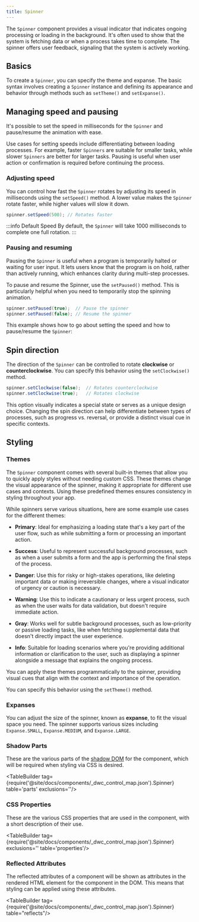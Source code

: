 ```yaml
---
title: Spinner
---
```


<DocChip tooltipText="This component will render with a shadow DOM, an API built into the browser that facilitates encapsulation." label="Shadow" component="a" href="../glossary#shadow-dom" target="_blank" clickable={true} iconName="shadow" />

<DocChip tooltipText="The name of the web component that will render in the DOM." label="dwc-spinner" clickable={false} iconName='code'/>


<JavadocLink type="spinner" location="com/webforj/component/spinner/Spinner" top='true'/>

The `Spinner` component provides a visual indicator that indicates ongoing processing or loading in the background. It's often used to show that the system is fetching data or when a process takes time to complete. The spinner offers user feedback, signaling that the system is actively working.

## Basics

To create a `Spinner`, you can specify the theme and expanse. The basic syntax involves creating a `Spinner` instance and defining its appearance and behavior through methods such as `setTheme()` and `setExpanse()`.

<ComponentDemo 
path='https://demo.webforj.com/webapp/controlsamples/spinnerdemo?' 
javaE='https://raw.githubusercontent.com/webforj/webforj-docs-samples/refs/heads/main/src/main/java/com/webforj/samples/views/spinner/SpinnerDemoView.java'
cssURL='https://raw.githubusercontent.com/webforj/ControlSamples/main/src/main/resources/css/spinnerstyles/spinnerdemo.css'
height = '225px'
/>

## Managing speed and pausing

It's possible to set the speed in milliseconds for the `Spinner` and pause/resume the animation with ease. 

Use cases for setting speeds include differentiating between loading processes. For example, faster `Spinners` are suitable for smaller tasks, while slower `Spinners` are better for larger tasks. Pausing is useful when user action or confirmation is required before continuing the process.

### Adjusting speed

You can control how fast the `Spinner` rotates by adjusting its speed in milliseconds using the `setSpeed()` method. A lower value makes the `Spinner` rotate faster, while higher values will slow it down.

```java
spinner.setSpeed(500); // Rotates faster
```

:::info Default Speed
By default, the `Spinner` will take 1000 milliseconds to complete one full rotation.
:::

### Pausing and resuming

Pausing the `Spinner` is useful when a program is temporarily halted or waiting for user input. It lets users know that the program is on hold, rather than actively running, which enhances clarity during multi-step processes.

To pause and resume the Spinner, use the `setPaused()` method. This is particularly helpful when you need to temporarily stop the spinning animation.      

```java
spinner.setPaused(true);  // Pause the spinner
spinner.setPaused(false); // Resume the spinner
```

This example shows how to go about setting the speed and how to pause/resume the `Spinner`:

<ComponentDemo 
path='https://demo.webforj.com/webapp/controlsamples/spinnerspeeddemo?'  
javaE='https://raw.githubusercontent.com/webforj/webforj-docs-samples/refs/heads/main/src/main/java/com/webforj/samples/views/spinner/SpinnerSpeedDemoView.java'
cssURL='https://raw.githubusercontent.com/webforj/ControlSamples/main/src/main/resources/css/spinnerstyles/spinnerspeeddemo.css'
height = '150px'
/>

## Spin direction

The direction of the `Spinner` can be controlled to rotate **clockwise** or **counterclockwise**. You can specify this behavior using the `setClockwise()` method.

```java
spinner.setClockwise(false);  // Rotates counterclockwise
spinner.setClockwise(true);   // Rotates clockwise
```

This option visually indicates a special state or serves as a unique design choice. Changing the spin direction can help differentiate between types of processes, such as progress vs. reversal, or provide a distinct visual cue in specific contexts.

<ComponentDemo 
path='https://demo.webforj.com/webapp/controlsamples/spinnerdirectiondemo?' 
javaE='https://raw.githubusercontent.com/webforj/webforj-docs-samples/refs/heads/main/src/main/java/com/webforj/samples/views/spinner/SpinnerDirectionDemoView.java'
height = '150px'
/>

## Styling

### Themes

The `Spinner` component comes with several built-in themes that allow you to quickly apply styles without needing custom CSS. These themes change the visual appearance of the spinner, making it appropriate for different use cases and contexts. Using these predefined themes ensures consistency in styling throughout your app.

While spinners serve various situations, here are some example use cases for the different themes:

- **Primary**: Ideal for emphasizing a loading state that's a key part of the user flow, such as while submitting a form or processing an important action.
  
- **Success**: Useful to represent successful background processes, such as when a user submits a form and the app is performing the final steps of the process.
  
- **Danger**: Use this for risky or high-stakes operations, like deleting important data or making irreversible changes, where a visual indicator of urgency or caution is necessary.
  
- **Warning**: Use this to indicate a cautionary or less urgent process, such as when the user waits for data validation, but doesn't require immediate action.

- **Gray**: Works well for subtle background processes, such as low-priority or passive loading tasks, like when fetching supplemental data that doesn't directly impact the user experience.
  
- **Info**: Suitable for loading scenarios where you're providing additional information or clarification to the user, such as displaying a spinner alongside a message that explains the ongoing process.

You can apply these themes programmatically to the spinner, providing visual cues that align with the context and importance of the operation.

You can specify this behavior using the `setTheme()` method.

<ComponentDemo 
path='https://demo.webforj.com/webapp/controlsamples/spinnerthemedemo?' 
javaE='https://raw.githubusercontent.com/webforj/webforj-docs-samples/refs/heads/main/src/main/java/com/webforj/samples/views/spinner/SpinnerThemeDemoView.java'
cssURL='https://raw.githubusercontent.com/webforj/ControlSamples/main/src/main/resources/css/spinnerstyles/spinnerthemedemo.css'
height = '100px'
/>

### Expanses

You can adjust the size of the spinner, known as **expanse**, to fit the visual space you need. The spinner supports various sizes including `Expanse.SMALL`, `Expanse.MEDIUM`, and `Expanse.LARGE`.

<ComponentDemo 
path= 'https://demo.webforj.com/webapp/controlsamples/spinnerexpansedemo?' 
javaE='https://raw.githubusercontent.com/webforj/webforj-docs-samples/refs/heads/main/src/main/java/com/webforj/samples/views/spinner/SpinnerExpanseDemoView.java'
cssURL='https://raw.githubusercontent.com/webforj/ControlSamples/main/src/main/resources/css/spinnerstyles/spinnerexpansedemo.css'
height = '100px'
/>

### Shadow Parts

These are the various parts of the [shadow DOM](../glossary#shadow-dom) for the component, which will be required when styling via CSS is desired.

<TableBuilder tag={require('@site/docs/components/_dwc_control_map.json').Spinner} table='parts' exclusions=''/>

### CSS Properties

These are the various CSS properties that are used in the component, with a short description of their use.

<TableBuilder tag={require('@site/docs/components/_dwc_control_map.json').Spinner} exclusions='' table='properties'/>

### Reflected Attributes

The reflected attributes of a component will be shown as attributes in the rendered HTML element for the component in the DOM. This means that styling can be applied using these attributes.


<TableBuilder tag={require('@site/docs/components/_dwc_control_map.json').Spinner} table="reflects"/>

